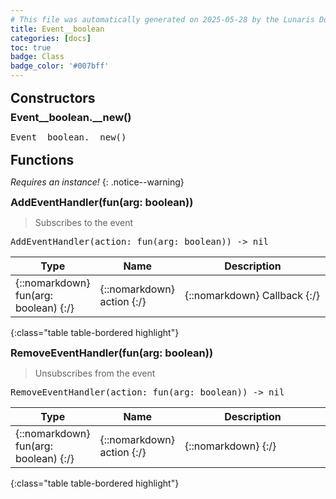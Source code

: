 ```yaml
---
# This file was automatically generated on 2025-05-28 by the Lunaris Documentation Generator
title: Event__boolean
categories: [docs]
toc: true
badge: Class
badge_color: '#007bff'
---
```

<style>
h2 {
    margin-top: 1rem;
    margin-bottom: 0.5rem;
    padding: 0;
}

h3 {
    margin-top: 0.25rem;
    margin-bottom: 0.25rem;
}

.notice--warning {
    margin-top: 0.25rem !important;
    margin-bottom: 1rem !important;
}
table {width: 100%; }
td {width: 1px; }
td:last-child {width: 100%; }
#main {max-width: 1500px !important;}
</style>
            


## Constructors
### Event__boolean.__new()
<div class ="highlighter-rouge">
<div class ="highlight">
<pre class ="highlight">
<span class='nf'>Event__boolean.__new</span>()
</pre>
</div>
</div>

## Functions
*Requires an instance!*
{: .notice--warning}

### AddEventHandler(fun(arg: boolean))
> Subscribes to the event
<div class ="highlighter-rouge">
<div class ="highlight">
<pre class ="highlight">
<span class='nf'>AddEventHandler</span>(<span class='o'>action</span>: <span class='kt'>fun(arg: boolean)</span>) -> <span class='kt'>nil</span>
</pre>
</div>
</div>

| Type | Name | Description
| --- | --- | --- |
| {::nomarkdown} <span class='kt'>fun(arg: boolean)</span> {:/} | {::nomarkdown} <span class='o'>action</span> {:/} | {::nomarkdown} <span class='c'>Callback</span> {:/} |
{:class="table table-bordered highlight"}

### RemoveEventHandler(fun(arg: boolean))
> Unsubscribes from the event
<div class ="highlighter-rouge">
<div class ="highlight">
<pre class ="highlight">
<span class='nf'>RemoveEventHandler</span>(<span class='o'>action</span>: <span class='kt'>fun(arg: boolean)</span>) -> <span class='kt'>nil</span>
</pre>
</div>
</div>

| Type | Name | Description
| --- | --- | --- |
| {::nomarkdown} <span class='kt'>fun(arg: boolean)</span> {:/} | {::nomarkdown} <span class='o'>action</span> {:/} | {::nomarkdown} <span class='c'></span> {:/} |
{:class="table table-bordered highlight"}

